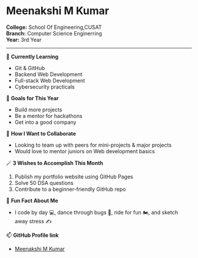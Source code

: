 
# Meenakshi M Kumar

**College:** School Of Engineering,CUSAT   
**Branch:** Computer Science Enginerring  
**Year:** 3rd Year

---

🌱 **Currently Learning**
- Git & GitHub  
- Backend Web Development  
- Full-stack Web Development
- Cybersecurity practicals

🎯 **Goals for This Year**  
- Build more projects  
- Be a mentor for hackathons  
- Get into a good company

👯 **How I Want to Collaborate**  
- Looking to team up with peers for mini-projects & major projects    
- Would love to mentor juniors on Web development basics

🪄 **3 Wishes to Accomplish This Month**  
1. Publish my portfolio website using GitHub Pages  
2. Solve 50 DSA questions  
3. Contribute to a beginner-friendly GitHub repo

💬 **Fun Fact About Me**  
- I code by day 💻, dance through bugs 💃, ride for fun 🏍️, and sketch away stress ✍️

📫 **GitHub Profile link**
- [Meenakshi M Kumar](https://github.com/Meenakshimkumar)

